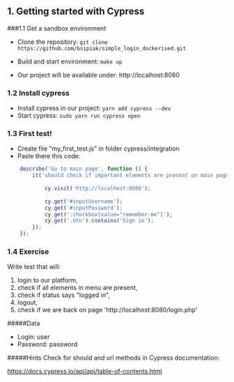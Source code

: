 ## 1. Getting started with Cypress

###1.1 Get a sandbox environment
	
- Clone the repository: `git clone https://github.com/bsipiak/simple_login_dockerised.git`

- Build and start environment: `make up`

- Our project will be available under: http://localhost:8080

### 1.2 Install cypress

- Install cypress in our project: `yarn add cypress --dev`
- Start cypress: `sudo yarn run cypress open`

### 1.3 First test!

- Create file "my_first_test.js" in folder cypress/integration
- Paste there this code: 	
```javascript
    describe('Go to main page', function () {
        it('should check if important elements are present on main page', function () {
            
            cy.visit('http://localhost:8080');
        
            cy.get('#inputUsername');
            cy.get('#inputPassword');
            cy.get(':checkbox[value="remember-me"]');
            cy.get('.btn').contains('Sign in');
        });
    });
```

### 1.4 Exercise

Write test that will: 
1. login to our platform,
2. check if all elements in menu are present,
3. check if status says "logged in",
3. logout,
4. check if we are back on page 'http://localhost:8080/login.php'

#####Data
- Login: user
- Password: password

#####Hints
Check for should and url methods in  Cypress documentation:

https://docs.cypress.io/api/api/table-of-contents.html


<!--
```javascript
describe('Go to main page', function () {

    it('should check if important elements are present on main page', function () {

        cy.visit('http://localhost:8080');

        // Login
        cy.get('#inputUsername').type('user');
        cy.get('#inputPassword').type('password');
        cy.get('.btn').click();

        // Check if elements exists
        cy.get('.nav').contains('Home').should('exist');
        cy.get('.nav').contains('About').should('exist');
        cy.get('.nav').contains('Contact').should('exist');
        cy.get('.jumbotron').contains('logged in').should('exist');

        // Logout
        cy.get('.btn.btn-success').click();

        // Check URL
        cy.url().should('eq', 'http://localhost:8080/login.php')
    });
});

```
-->






